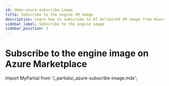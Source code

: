 ```yaml
---
id: demo-azure-subscribe-image
title: Subscribe to the engine VM image
description: Learn how to subscribe to AI Unlimited VM image from Azure marketplace.
sidebar_label: Subscribe to the engine image	
sidebar_position: 3
---
```

# Subscribe to the engine image on Azure Marketplace 

import MyPartial from '/_partials/_azure-subscribe-image.mdx';

<MyPartial />